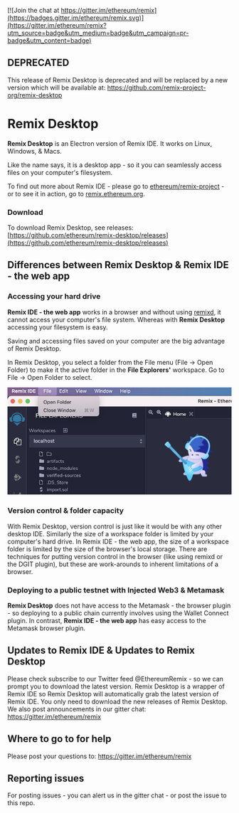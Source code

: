 [![Join the chat at https://gitter.im/ethereum/remix](https://badges.gitter.im/ethereum/remix.svg)](https://gitter.im/ethereum/remix?utm_source=badge&utm_medium=badge&utm_campaign=pr-badge&utm_content=badge)

## DEPRECATED

This release of Remix Desktop is deprecated and will be replaced by a new version which will be available at:
https://github.com/remix-project-org/remix-desktop

# Remix Desktop
**Remix Desktop** is an Electron version of Remix IDE.  It works on Linux, Windows, & Macs.

Like the name says, it is a desktop app - so it you can seamlessly access files on your computer's filesystem.  

To find out more about Remix IDE - please go to [ethereum/remix-project](https://github.com/ethereum/remix-project) - or to see it in action, go to [remix.ethereum.org](https://remix.ethereum.org).


### Download
To download Remix Desktop, see releases: [https://github.com/ethereum/remix-desktop/releases](https://github.com/ethereum/remix-desktop/releases)

## Differences between Remix Desktop & Remix IDE - the web app
### Accessing your hard drive
**Remix IDE - the web app** works in a browser and without using [remixd](https://remix-ide.readthedocs.io/en/latest/remixd.html), it cannot access your computer's file system. Whereas with **Remix Desktop** accessing your filesystem is easy. 

Saving and accessing files saved on your computer are the big advantage of Remix Desktop.

In Remix Desktop, you select a folder from the File menu (File -> Open Folder) to make it the active folder in the **File Explorers'** workspace.  Go to File -> Open Folder to select.

![](remix-desktop-open.png)

### Version control & folder capacity
With Remix Desktop, version control is just like it would be with any other desktop IDE. Similarly the size of a workspace folder is limited by your computer's hard drive.  In Remix IDE - the web app, the size of a workspace folder is limited by the size of the browser's local storage. There are techniques for putting version control in the browser (like using remixd or the DGIT plugin), but these are work-arounds to inherent limitations of a browser. 

### Deploying to a public testnet with Injected Web3 & Metamask
**Remix Desktop** does not have access to the Metamask - the browser plugin - so deploying to a public chain currently involves using the Wallet Connect plugin.  In contrast, **Remix IDE - the web app** has easy access to the Metamask browser plugin.

## Updates to Remix IDE & Updates to Remix Desktop
Please check subscribe to our Twitter feed @EthereumRemix - so we can prompt you to download the latest version.  Remix Desktop is a wrapper of Remix IDE so Remix Desktop will automatically grab the latest version of Remix IDE.  You only need to download the new releases of Remix Desktop.  We also post announcements in our gitter chat: https://gitter.im/ethereum/remix

## Where to go to for help
Please post your questions to: https://gitter.im/ethereum/remix

## Reporting issues
For posting issues - you can alert us in the gitter chat - or post the issue to this repo.
